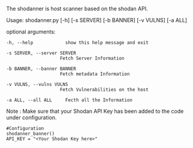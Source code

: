 The shodanner is host scanner based on the shodan API.                                             

                        

Usage: shodanner.py [-h] [-s SERVER] [-b BANNER] [-v VULNS] [-a ALL]

optional arguments:
    
    -h, --help            show this help message and exit

    -s SERVER, --server SERVER
                        Fetch Server Information

    -b BANNER, --banner BANNER
                        Fetch metadata Information

    -v VULNS, --vulns VULNS
                        Fetch Vulnerabilities on the host

    -a ALL, --all ALL     Fecth all the Information


Note : Make sure that your Shodan API Key has been added to the code under configuration.
```
#Configuration
shodanner_banner()
API_KEY = "<Your Shodan Key here>"
```
